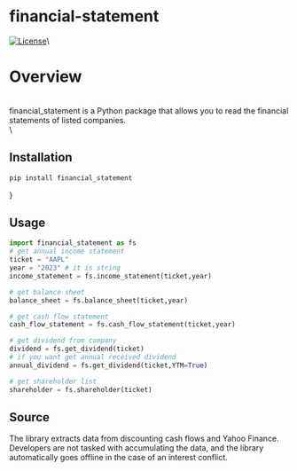 # financial-statement

[![License](https://img.shields.io/badge/license-MIT-blue.svg)](https://opensource.org/licenses/MIT)\

# Overview
\
financial_statement is a Python package that allows you to read the financial statements of listed companies.\
\
## Installation

```bash
pip install financial_statement
```
}
## Usage
```python
import financial_statement as fs
# get annual income statement
ticket = "AAPL"
year = "2023" # it is string
income_statement = fs.income_statement(ticket,year)

# get balance sheet
balance_sheet = fs.balance_sheet(ticket,year)

# get cash flow statement
cash_flow_statement = fs.cash_flow_statement(ticket,year)

# get dividend from company
dividend = fs.get_dividend(ticket)
# if you want get annual received dividend
annual_dividend = fs.get_dividend(ticket,YTM=True)

# get shareholder list
shareholder = fs.shareholder(ticket)
```

## Source

The library extracts data from discounting cash flows and Yahoo Finance. Developers are not tasked with accumulating the data, and the library automatically goes offline in the case of an interest conflict.

